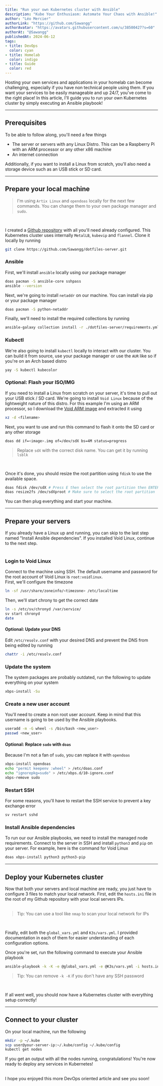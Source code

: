 ```yaml
---
title: "Run your own Kubernetes cluster with Ansible"
description: "Kube Your Enthusiasm: Automate Your Chaos with Ansible!"
author: "Léo Mercier"
authorLink: "https://github.com/Sawangg"
authorAvatar: "https://avatars.githubusercontent.com/u/38500427?s=60"
authorAt: "@Sawangg"
publishedAt: 2024-06-12
tags:
- title: DevOps
  color: cyan
- title: Homelab
  color: indigo
- title: Guide
  color: red
---
```


Hosting your own services and applications in your homelab can become challenging, especially if you have non technical people 
using them. If you want your services to be easily manageable and up 24/7, you've come to the right place! In this
article, I'll guide you to run your own Kubernetes cluster by simply executing an Ansible playbook!

***

## Prerequisites

To be able to follow along, you'll need a few things

- The server or servers with any Linux Distro. This can be a Raspberry Pi with an ARM processor or any other x86 machine
- An internet connection

Additionally, if you want to install a Linux from scratch, you'll also need a storage device such as an USB stick
or SD card.

***

## Prepare your local machine

> I'm using `Artix Linux` and `opendoas` locally for the next few commands. You can change them to your own
> package manager and `sudo`.
<br/>

I created a [Github repository](https://github.com/Sawangg/dotfiles-server/) with all you'll need already configured.
This Kubernetes cluster uses internally `MetalLB`, `kubevip` and `flannel`. Clone it locally by running

```sh
git clone https://github.com/Sawangg/dotfiles-server.git
```
### Ansible

First, we'll install `ansible` locally using our package manager

```sh
doas pacman -S ansible-core sshpass
ansible --version
```
Next, we're going to install `netaddr` on our machine. You can install via pip or your package manager

```sh
doas pacman -S python-netaddr
```

Finally, we'll need to install the required collections by running

```sh
ansible-galaxy collection install -r ./dotfiles-server/requirements.yml
```
### Kubectl

We're also going to install `kubectl` locally to interact with our cluster. You can build it from source, use your package manager or use the `AUR` like so if you're on an Arch based distro

```sh
yay -S kubectl kubecolor
```

### Optional: Flash your ISO/IMG

If you need to install a Linux from scratch on your server, it's time to pull out your USB stick / SD card. We're going
to install `Void Linux` because of the lightweight nature of this distro. For this example I'm using an ARM processor,
so I download the [Void ARM image](https://voidlinux.org/download/#arm%20platforms) and extracted it using 

```sh
xz -d <filename>
```
Next, you want to use and run this command to flash it onto the SD card or any other storage

```sh
doas dd if=<image>.img of=/dev/sdX bs=4M status=progress
```
> Replace `sdX` with the correct disk name. You can get it by running `lsblk`
<br />

Once it's done, you should resize the root partition using `fdisk` to use the available space.

```sh
doas fdisk /dev/sdX # Press E then select the root partition then ENTER then W
doas resize2fs /dev/sdXproot # Make sure to select the root partition
```
You can then plug everything and start your machine.

***

## Prepare your servers

If you already have a Linux up and running, you can skip to the last step named "Install Ansible dependencies". If you
installed Void Linux, continue to the next step.  
<br />

### Login to Void Linux

Connect to the machine using SSH. The default username and password for the root account of Void Linux is `root:voidlinux`.  
First, we'll configure the timezone

```sh
ln -sf /usr/share/zoneinfo/<timezone> /etc/localtime
```
Then, we'll start chrony to get the correct date

```sh
ln -s /etc/sv/chronyd /var/service/
sv start chronyd
date
```
#### Optional: Update your DNS

Edit `/etc/resolv.conf` with your desired DNS and prevent the DNS from being edited by running

```sh
chattr -i /etc/resolv.conf
```
### Update the system

The system packages are probably outdated, run the following to update everything on your system

```sh
xbps-install -Su
```
### Create a new user account

You'll need to create a non root user account. Keep in mind that this username is going to be used by the Ansible playbooks.

```sh
useradd -m -G wheel -s /bin/bash <new_user>
passwd <new_user>
```
#### Optional: Replace `sudo` with `doas`

Because I'm not a fan of `sudo`, you can replace it with `opendoas`

```sh
xbps-install opendoas
echo "permit keepenv :wheel" > /etc/doas.conf
echo "ignorepkg=sudo" > /etc/xbps.d/10-ignore.conf
xbps-remove sudo
```
### Restart SSH

For some reasons, you'll have to restart the SSH service to prevent a key exchange error

```sh
sv restart sshd
```
### Install Ansible dependencies

To run our our Ansible playbooks, we need to install the managed node requirements. Connect to the server in SSH and
install `python3` and `pip` on your server. For example, here is the command for Void Linux

```sh
doas xbps-install python3 python3-pip
```
***

## Deploy your Kubernetes cluster

Now that both your servers and local machine are ready, you just have to configure 3 files to match your local network.
First, edit the `hosts.ini` file in the root of my Github repository with your local servers IPs.  
<br/>

> Tip: You can use a tool like `nmap` to scan your local network for IPs  
<br />

Finally, edit both the `global_vars.yml` and `K3s/vars.yml`. I provided documentation in each of them for easier
understanding of each configuration options.

Once you're set, run the following command to execute your Ansible playbook

```sh
ansible-playbook -k -K -e @global_vars.yml -e @K3s/vars.yml -i hosts.ini K3s/playbook-site.yml
```
> Tip: You can remove `-k -K` if you don't have any SSH password  
<br />

If all went well, you should now have a Kubernetes cluster with everything setup correctly!

***

## Connect to your cluster

On your local machine, run the following

```sh
mkdir -p ~/.kube
scp user@your-server-ip:~/.kube/config ~/.kube/config
kubectl get nodes
```
If you get an output with all the nodes running, congratulations! You're now ready to deploy any services in Kubernetes!  
<br />

I hope you enjoyed this more DevOps oriented article and see you soon!
